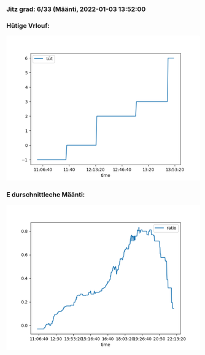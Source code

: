 ### Jitz grad: 6/33 (Määnti, 2022-01-03 13:52:00

### Hütige Vrlouf:
![Graph](Today.png)

### E durschnittleche Määnti:
![Graph](Määnti.png)